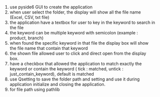 1. use pyside6 GUI to create the application
2. when user select the folder, the display will show all the file name (Excel, CSV, txt file)
3. the application have a textbox for user to key in the keyword to search in the file
4. the keyword can be multiple keyword with semicolon (example : product, branch)
5. when found the specific keyword in that file the display box will show the file name that contain that keyword
6. the shown file allowed user to click and direct open from the display box.
7. have a checkbox that allowed the application to match exactly the keyword or contain the keyword ( tick : matched, untick : just_contain_keyword), default is matched
8. use Qsetting to save the folder path and setting and use it during application initialize and closing the application.
9. for file path using pathlib